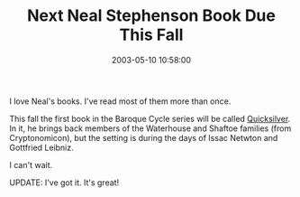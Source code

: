 ﻿---
layout: post
title: "Next Neal Stephenson Book Due This Fall"
comments: false
date: 2003-05-10 10:58:00
updated: 2004-05-03 20:43:00
categories:
 - Books, Music, TV and Movies
subtext-id: 05c38d5b-26f9-45a0-a7db-2d7f131fa2dd
alias: /blog/Next-Neal-Stephenson-Book-Due-This-Fall.aspx
---


I love Neal's books. I've read most of them more than once.

This fall the first book in the Baroque Cycle series will be called [Quicksilver](http://www.baroquecycle.com/preview.htm). In it, he brings back members of the Waterhouse and Shaftoe families (from Cryptonomicon), but the setting is during the days of Issac Netwton and Gottfried Leibniz.

I can't wait.

UPDATE: I've got it. It's great!
